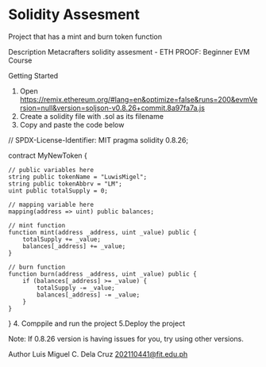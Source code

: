 # Solidity Assesment
Project that has a mint and burn token function

Description
Metacrafters solidity assesment - ETH PROOF: Beginner EVM Course

Getting Started
1. Open https://remix.ethereum.org/#lang=en&optimize=false&runs=200&evmVersion=null&version=soljson-v0.8.26+commit.8a97fa7a.js
2. Create a solidity file with .sol as its filename
3. Copy and paste the code below

// SPDX-License-Identifier: MIT
pragma solidity 0.8.26;

contract MyNewToken {

    // public variables here
    string public tokenName = "LuwisMigel";
    string public tokenAbbrv = "LM";
    uint public totalSupply = 0;

    // mapping variable here
    mapping(address => uint) public balances;

    // mint function
    function mint(address _address, uint _value) public {
        totalSupply += _value;
        balances[_address] += _value;
    }

    // burn function
    function burn(address _address, uint _value) public {
        if (balances[_address] >= _value) {
            totalSupply -= _value;
            balances[_address] -= _value;
        }
    }

}
4. Comppile and run the project
5.Deploy the project

Note: If 0.8.26 version is having issues for you, try using other versions.

Author
Luis Miguel C. Dela Cruz
202110441@fit.edu.ph
